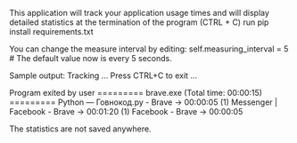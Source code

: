 This application will track your application usage times and will display detailed statistics at the termination of the program (CTRL + C)
run pip install requirements.txt

You can change the measure interval by editing:         self.measuring_interval = 5 # The default value now is every 5 seconds.

Sample output:
Tracking ... Press CTRL+C to exit ...

Program exited by user
========= brave.exe (Total time: 00:00:15) =========
Python — Говнокод.ру - Brave -> 00:00:05
(1) Messenger | Facebook - Brave -> 00:01:20
(1) Facebook - Brave -> 00:00:05

The statistics are not saved anywhere.
